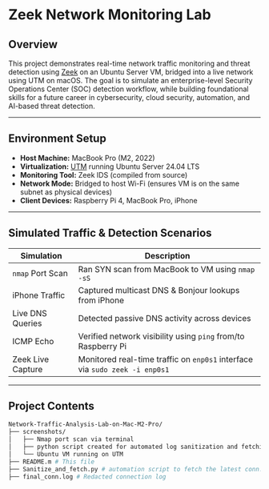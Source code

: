 # Zeek Network Monitoring Lab

## Overview

This project demonstrates real-time network traffic monitoring and threat detection using [Zeek](https://zeek.org/) on an Ubuntu Server VM, bridged into a live network using UTM on macOS. The goal is to simulate an enterprise-level Security Operations Center (SOC) detection workflow, while building foundational skills for a future career in cybersecurity, cloud security, automation, and AI-based threat detection.

---

##  Environment Setup

- **Host Machine:** MacBook Pro (M2, 2022)
- **Virtualization:** [UTM](https://mac.getutm.app/) running Ubuntu Server 24.04 LTS
- **Monitoring Tool:** Zeek IDS (compiled from source)
- **Network Mode:** Bridged to host Wi-Fi (ensures VM is on the same subnet as physical devices)
- **Client Devices:** Raspberry Pi 4, MacBook Pro, iPhone

---

## Simulated Traffic & Detection Scenarios

| Simulation | Description |
|------------|-------------|
| `nmap` Port Scan | Ran SYN scan from MacBook to VM using `nmap -sS` |
| iPhone Traffic | Captured multicast DNS & Bonjour lookups from iPhone |
| Live DNS Queries | Detected passive DNS activity across devices |
| ICMP Echo | Verified network visibility using `ping` from/to Raspberry Pi |
| Zeek Live Capture | Monitored real-time traffic on `enp0s1` interface via `sudo zeek -i enp0s1` |

---

## Project Contents

```bash
Network-Traffic-Analysis-Lab-on-Mac-M2-Pro/
├── screenshots/
│   ├── Nmap port scan via terminal
│   ├── python script created for automated log sanitization and fetching
│   └── Ubuntu VM running on UTM
├── README.m # This file
├── Sanitize_and_fetch.py # automation script to fetch the latest conn.log file and sanitize it by redacting IP address and other unwanted data. 
├── final_conn.log # Redacted connection log
